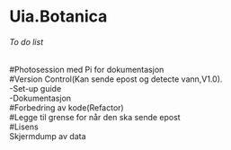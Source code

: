 # Uia.Botanica

###### To do list
#Photosession med Pi for dokumentasjon  
#Version Control(Kan sende epost og detecte vann,V1.0).  
-Set-up guide  
-Dokumentasjon  
#Forbedring av kode(Refactor)  
#Legge til grense for når den ska sende epost  
#Lisens  
Skjermdump av data  
